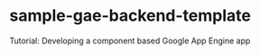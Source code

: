 sample-gae-backend-template
=====================

Tutorial: Developing a component based Google App Engine app
